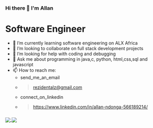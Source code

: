 ### Hi there 👋 I'm Allan

  # Software Engineer
- 🌱 I’m currently learning software engineering on ALX Africa
- 👯 I’m looking to collaborate on full stack development projects
- 🤔 I’m looking for help with coding and debugging
- 💬 Ask me about programming in java,c, python, html,css,sql and javascript
- 📫 How to reach me: 
    - send_me_an_email
    - >rezidentalz@gmail.com
    - connect_on_linkedin
    - >https://www.linkedin.com/in/allan-ndonga-566189214/
                                        
###
<a href="https://github.com/alz254/github-readme-stats">
  <img align="center" src="https://github-readme-stats.vercel.app/api/pin/?username=alz254&repo=github-readme-stats&theme=buefy" />
</a>
<a href="https://github.com/alz254/alz254.github.io">
  <img align="center" src="https://github-readme-stats.vercel.app/api/pin/?username=alz254&repo=alz254.github.io&theme=buefy" />
</a>
